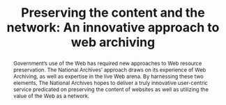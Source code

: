 ---
abstract: Government’s use of the Web has required new approaches to Web resource
  preservation. The National Archives’ approach draws on its experience of Web Archiving,
  as well as expertise in the live Web arena. By harnessing these two elements, The
  National Archives hopes to deliver a truly innovative user-centric service predicated
  on preserving the content of websites as well as utilizing the value of the Web
  as a network.
creators:
- Spencer, Amanda
date: null
document_url: https://services.phaidra.univie.ac.at/api/object/o:294105/download
grand_parent: iPRES
institutions: []
keywords:
- london
landing_page_url: https://phaidra.univie.ac.at/o:294105
language: eng
layout: publication
license: CC BY-SA 3.0 AT
notes_url: null
parent: iPRES 2008
presentation_url: null
publication_type: paper
size: 86966
source_name: iPRES
title: 'Preserving the content and the network: An innovative approach to web archiving'
year: 2008
---